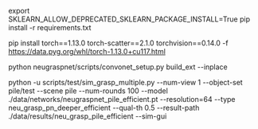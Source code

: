 export SKLEARN_ALLOW_DEPRECATED_SKLEARN_PACKAGE_INSTALL=True
pip install -r requirements.txt

pip install torch==1.13.0 torch-scatter==2.1.0 torchvision==0.14.0 -f https://data.pyg.org/whl/torch-1.13.0+cu117.html 

python neugraspnet/scripts/convonet_setup.py build_ext --inplace

python -u scripts/test/sim_grasp_multiple.py --num-view 1 --object-set pile/test --scene pile --num-rounds 100 --model ./data/networks/neugraspnet_pile_efficient.pt --resolution=64 --type neu_grasp_pn_deeper_efficient --qual-th 0.5 --result-path ./data/results/neu_grasp_pile_efficient --sim-gui